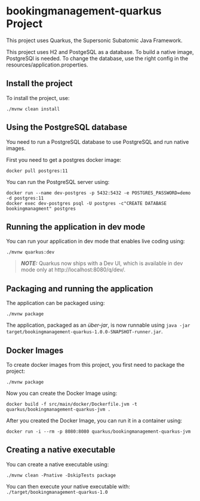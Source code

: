 # bookingmanagement-quarkus Project

This project uses Quarkus, the Supersonic Subatomic Java Framework.

This project uses H2 and PostgeSQL as a database. To build a native image, PostgreSQl is needed.
To change the database, use the right config in the resources/application.properties.

## Install the project

To install the project, use:
```shell script
./mvnw clean install
```

## Using the PostgreSQL database

You need to run a PostgreSQL database to use PostgreSQL and run native images.

First you need to get a postgres docker image:
```shell script
docker pull postgres:11
```

You can run the PostgreSQL server using:
```shell script
docker run --name dev-postgres -p 5432:5432 -e POSTGRES_PASSWORD=demo -d postgres:11
docker exec dev-postgres psql -U postgres -c"CREATE DATABASE bookingmanagment" postgres
```

## Running the application in dev mode

You can run your application in dev mode that enables live coding using:
```shell script
./mvnw quarkus:dev
```

> **_NOTE:_**  Quarkus now ships with a Dev UI, which is available in dev mode only at http://localhost:8080/q/dev/.

## Packaging and running the application

The application can be packaged using:
```shell script
./mvnw package
```

The application, packaged as an _über-jar_, is now runnable using `java -jar target/bookingmanagement-quarkus-1.0.0-SNAPSHOT-runner.jar`.

## Docker Images

To create docker images from this project, you first need to package the project:

```shell script
./mvnw package 
```

Now you can create the Docker Image using:
```shell script
docker build -f src/main/docker/Dockerfile.jvm -t quarkus/bookingmanagement-quarkus-jvm .
```

After you created the Docker Image, you can run it in a container using:

```shell script
docker run -i --rm -p 8080:8080 quarkus/bookingmanagement-quarkus-jvm
```

## Creating a native executable

You can create a native executable using:
```shell script
./mvnw clean -Pnative -DskipTests package
```

You can then execute your native executable with: `./target/bookingmanagement-quarkus-1.0`
